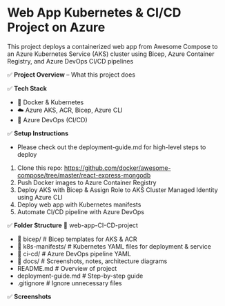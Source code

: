 # Web App Kubernetes & CI/CD Project on Azure
This project deploys a containerized web app from Awesome Compose to an Azure Kubernetes Service (AKS) cluster using Bicep, Azure Container Registry, and Azure DevOps CI/CD pipelines

✅ **Project Overview** – What this project does

✅ **Tech Stack** 
- 🐳 Docker & Kubernetes
- ☁️ Azure AKS, ACR, Bicep, Azure CLI
- 🔁 Azure DevOps (CI/CD)

✅ **Setup Instructions** 
- Please check out the deployment-guide.md for high-level steps to deploy
1. Clone this repo: https://github.com/docker/awesome-compose/tree/master/react-express-mongodb
2. Push Docker images to Azure Container Registry
3. Deploy AKS with Bicep & Assign Role to AKS Cluster Managed Identity using Azure CLI
4. Deploy web app with Kubernetes manifests
5. Automate CI/CD pipeline with Azure DevOps

✅ **Folder Structure** 
📁 web-app-CI-CD-project
- 📁 bicep/                # Bicep templates for AKS & ACR
- 📁 k8s-manifests/        # Kubernetes YAML files for deployment & service
- 📁 ci-cd/                # Azure DevOps pipeline YAML
- 📁 docs/                 # Screenshots, notes, architecture diagrams
- README.md                # Overview of project
- deployment-guide.md       # Step-by-step guide
- .gitignore                # Ignore unnecessary files

✅ **Screenshots** 
